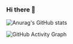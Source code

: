 ### Hi there 👋


![Anurag's GitHub stats](https://github-readme-stats.vercel.app/api?username=sajadkardel&show_icons=true&theme=chartreuse-dark)

![GitHub Activity Graph](https://activity-graph.herokuapp.com/graph?username=sajadkardel&bg_color=000000&color=4fff67&line=4fff67&point=ffffff&area=true&hide_border=true)  
